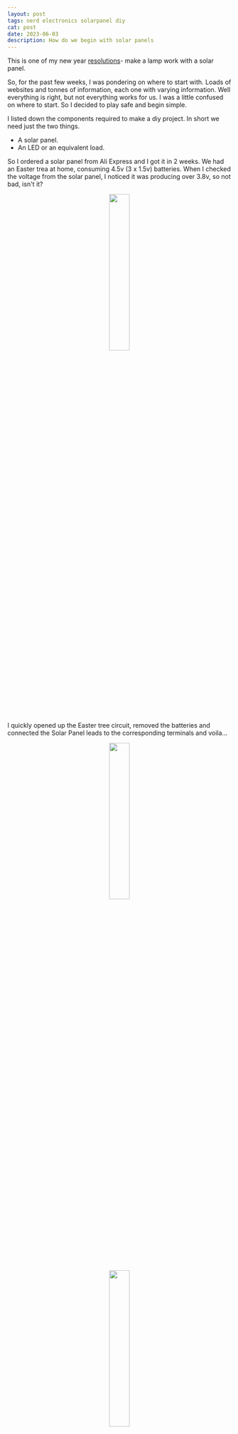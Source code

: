```yaml
---
layout: post
tags: nerd electronics solarpanel diy
cat: post
date: 2023-06-03
description: How do we begin with solar panels
---
```


This is one of my new year [resolutions](/blog/2023/01/17/new-year-resolutions.html)- make a lamp work with a solar panel.

So, for the past few weeks, I was pondering on where to start with. Loads of websites and tonnes of information, each one with varying information. Well everything is right, but not everything works for us. I was a little confused on where to start. So I decided to play safe and begin simple.

I listed down the components required to make a diy project. In short we need just the two things.
- A solar panel.
- An LED or an equivalent load.

So I ordered a solar panel from Ali Express and I got it in 2 weeks. We had an Easter trea at home, consuming 4.5v (3 x 1.5v) batteries. When I checked the voltage from the solar panel, I noticed it was producing over 3.8v, so not bad, isn't it?

<p style="text-align:center;"> <img src="/blog/assets/img/SolarPanel_01.jpeg" width="30%"/> </p>

I quickly opened up the Easter tree circuit, removed the batteries and connected the Solar Panel leads to the corresponding terminals and voila...

<p style="text-align:center;"> <img src="/blog/assets/img/SolarPanel_02.jpeg" width="30%"/> </p>

<p style="text-align:center;"> <img src="/blog/assets/img/SolarPanel_03.jpeg" width="30%"/> </p>

Mission Unlocked. Well not really. If you notice there is no charging module in this entire episode. Yeah, we are not charging batteries, instead we are using the current produced directly from the solar panel. And that means, the LEDs are ON when there is sunlight and OFF when it is most required :)

Technically there is no use, at the moment. So where do I stand now? Yes, exactly at the place where I have to work on building a charging module. Once I build that, you might see a post on it. 

Until then, stay kind and be polite!
